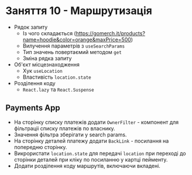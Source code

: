 # Заняття 10 - Маршрутизація

- Рядок запиту
  - Із чого складається (https://gomerch.it/products?name=hoodie&color=orange&maxPrice=500)
  - Вилучення параметрів з `useSearchParams`
  - Тип значень повертаємий методом `get`
  - Зміна рядка запиту
- Об'єкт місцезнаходження
  - Хук `useLocation`
  - Властивість `location.state`
- Розділення коду
  - `React.lazy` та `React.Suspense`

## Payments App

- На сторінку списку платежів додати `OwnerFilter` - компонент для фільтраціі списку платежів по власнику.
- Значення фільтра зберігати у search params.
- На сторінку деталей платежу додати `BackLink` - посилання на попередню сторінку.
- Викрористати `location.state` для передачі `location` при переході до сторінки деталей при кліку по посиланню у картці пейменту.
- Додати розділення коду маршрутів, включаючи вкладені.
